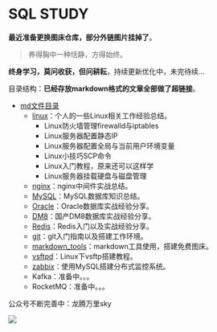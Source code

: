 # SQL STUDY



**最近准备更换图床仓库，部分外链图片挂掉了**。



> 养得胸中一种恬静，方得始终。

**终身学习，莫问收获，但问耕耘**，持续更新优化中，未完待续...

目录结构：**已经存放markdown格式的文章全部做了超链接**。


- [md文件目录](https://github.com/cnwangk/SQL-study/tree/master/md)
  - [linux](https://github.com/cnwangk/SQL-study/tree/master/md/linux)：个人的一些Linux相关工作经验总结。
    - Linux防火墙管理firewalld与iptables
    - Linux服务器配置静态IP
    - Linux服务器配置全局与当前用户环境变量
    - Linux小技巧SCP命令
    - Linux入门教程，原来还可以这样学
    - Linux服务器挂载硬盘与磁盘管理
  - [nginx](https://github.com/cnwangk/SQL-study/tree/master/md/nginx)：nginx中间件实战总结。
  - [MySQL](https://github.com/cnwangk/SQL-study/tree/master/md/SQL/MySQL)：MySQL数据库知识总结。
  - [Oracle](https://github.com/cnwangk/SQL-study/tree/master/md/SQL/Oracle)：Oracle数据库实战经验分享。
  - [DM8](https://github.com/cnwangk/SQL-study/tree/master/md/SQL/dm8)：国产DM8数据库实战经验分享。
  - [Redis](https://github.com/cnwangk/SQL-study/tree/master/md/Redis)：Redis入门以及实战经验分享。
  - [git](https://github.com/cnwangk/SQL-study/tree/master/md/git)：git入门指南以及搭建工作环境。
  - [markdown_tools](https://github.com/cnwangk/SQL-study/tree/master/md/markdown_tools)：markdown工具使用，搭建免费图床。
  - [vsftpd](https://github.com/cnwangk/SQL-study/tree/master/md/linux/vsftpd)：Linux下vsftp搭建教程。
  - [zabbix](https://github.com/cnwangk/SQL-study/tree/master/md/zabbix)：使用MySQL搭建分布式监控系统。
  - Kafka：准备中。。。
  - RocketMQ：准备中。。。
  
  

公众号不断完善中：龙腾万里sky

![](https://cdn.jsdelivr.net/gh/cnwangk/img/images/qrcode_for_gh_d715d501420c_258.jpg)
